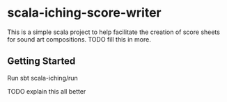 scala-iching-score-writer
=========================

This is a simple scala project to help facilitate the creation of score sheets for sound art compositions.
TODO fill this in more.

Getting Started
---------------

Run
sbt scala-iching/run

TODO explain this all better